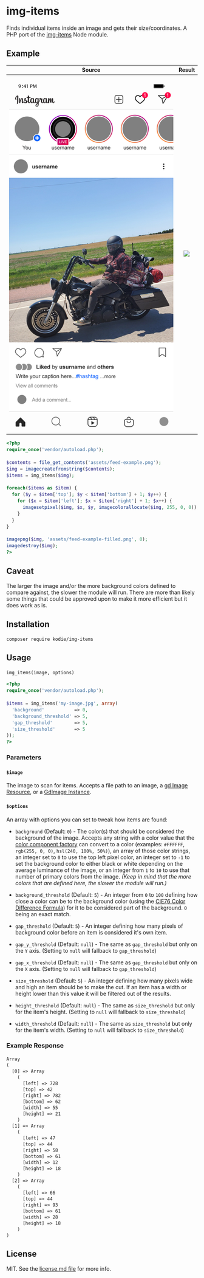 # img-items

Finds individual items inside an image and gets their size/coordinates. A PHP port of the [img-items](https://github.com/kodie/img-items) Node module.

## Example

| Source                       | Result                              |
:-----------------------------:|:------------------------------------:
| ![](assets/feed-example.png) | ![](assets/feed-example-filled.png) |

```php
<?php
require_once('vendor/autoload.php');

$contents = file_get_contents('assets/feed-example.png');
$img = imagecreatefromstring($contents);
$items = img_items($img);

foreach($items as $item) {
  for ($y = $item['top']; $y < $item['bottom'] + 1; $y++) {
    for ($x = $item['left']; $x < $item['right'] + 1; $x++) {
      imagesetpixel($img, $x, $y, imagecolorallocate($img, 255, 0, 0));
    }
  }
}

imagepng($img, 'assets/feed-example-filled.png', 0);
imagedestroy($img);
?>
```

## Caveat

The larger the image and/or the more background colors defined to compare against, the slower the module will run. There are more than likely some things that could be approved upon to make it more efficient but it does work as is.

## Installation

```shell
composer require kodie/img-items
```

## Usage

`img_items(image, options)`

```php
<?php
require_once('vendor/autoload.php');

$items = img_items('my-image.jpg', array(
  'background'           => 0,
  'background_threshold' => 5,
  'gap_threshold'        => 5,
  'size_threshold'       => 5
));
?>
```

### Parameters

#### `$image`

The image to scan for items. Accepts a file path to an image, a [gd Image Resource](https://www.php.net/manual/en/image.resources.php), or a [GdImage Instance](https://www.php.net/manual/en/class.gdimage.php).

#### `$options`

An array with options you can set to tweak how items are found:

  * `background` (Default: `0`) - The color(s) that should be considered the background of the image. Accepts any string with a color value that the [color component factory](https://github.com/spatie/color#factoryfromstring-color) can convert to a color (examples: `#FFFFFF`, `rgb(255, 0, 0)`, `hsl(240, 100%, 50%)`), an array of those color strings, an integer set to `0` to use the top left pixel color, an integer set to `-1` to set the background color to either black or white depending on the average luminance of the image, or an integer from `1` to `10` to use that number of primary colors from the image. *(Keep in mind that the more colors that are defined here, the slower the module will run.)*

  * `background_threshold` (Default: `5`) - An integer from `0` to `100` defining how close a color can be to the background color (using the [CIE76 Color Difference Formula](https://en.wikipedia.org/wiki/Color_difference#CIE76)) for it to be considered part of the background. `0` being an exact match.

  * `gap_threshold` (Default: `5`) - An integer defining how many pixels of background color before an item is considered it's own item.

  * `gap_y_threshold` (Default: `null`) - The same as `gap_threshold` but only on the `Y` axis. (Setting to `null` will fallback to `gap_threshold`)

  * `gap_x_threshold` (Default: `null`) - The same as `gap_threshold` but only on the `X` axis. (Setting to `null` will fallback to `gap_threshold`)

  * `size_threshold` (Default: `5`) - An integer defining how many pixels wide and high an item should be to make the cut. If an item has a width or height lower than this value it will be filtered out of the results.

  * `height_threshold` (Default: `null`) - The same as `size_threshold` but only for the item's height. (Setting to `null` will fallback to `size_threshold`)

  * `width_threshold` (Default: `null`) - The same as `size_threshold` but only for the item's width. (Setting to `null` will fallback to `size_threshold`)

### Example Response

```text
Array
(
  [0] => Array
    (
      [left] => 728
      [top] => 42
      [right] => 782
      [bottom] => 62
      [width] => 55
      [height] => 21
    )
  [1] => Array
    (
      [left] => 47
      [top] => 44
      [right] => 58
      [bottom] => 61
      [width] => 12
      [height] => 18
    )
  [2] => Array
    (
      [left] => 66
      [top] => 44
      [right] => 93
      [bottom] => 61
      [width] => 28
      [height] => 18
    )
)
```

## License
MIT. See the [license.md file](license.md) for more info.

[Jimp]: https://www.npmjs.com/package/jimp
